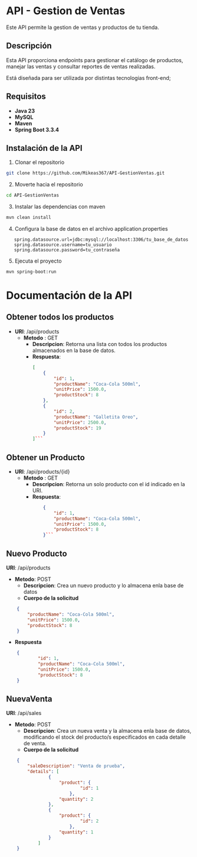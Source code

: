 # API - Gestion de Ventas
Este API permite la gestion de ventas y productos de tu tienda.

## Descripción
Esta API proporciona endpoints para gestionar el catálogo de productos, manejar las ventas y consultar reportes de ventas realizadas.

Está diseñada para ser utilizada por distintas tecnologias front-end;


## Requisitos
-  **Java 23**
- **MySQL**
- **Maven**
- **Spring Boot 3.3.4**

## Instalación de la API
1. Clonar el repositorio
``` BASH
git clone https://github.com/Mikeas367/API-GestionVentas.git
```
2. Moverte hacia el repositorio
``` BASH
cd API-GestionVentas
```
3. Instalar las dependencias con maven
``` BASH
mvn clean install
```
4. Configura la base de datos en el archivo application.properties
``` properties 
   spring.datasource.url=jdbc:mysql://localhost:3306/tu_base_de_datos
   spring.datasource.username=tu_usuario
   spring.datasource.password=tu_contraseña
```
5. Ejecuta el proyecto
``` BASH
mvn spring-boot:run
```

# Documentación de la API
## Obtener todos los productos
- **URI**: /api/products
	- **Metodo** : GET
		- **Descripcion**: Retorna una lista con todos los productos almacenados en la base de datos.
		- **Respuesta**:
			```Json
			[
				{
					"id": 1,
					"productName": "Coca-Cola 500ml",
					"unitPrice": 1500.0,
					"productStock": 8
				},
				{
					"id": 2,
					"productName": "Galletita Oreo",
					"unitPrice": 2500.0,
					"productStock": 19
				}
			]```
## Obtener un Producto
- **URI**: /api/products/{id}
	- **Metodo** : GET
		- **Descripcion**:  Retorna un solo producto con el id indicado en la URI.
		- **Respuesta**:
			```Json
				{
					"id": 1,
					"productName": "Coca-Cola 500ml",
					"unitPrice": 1500.0,
					"productStock": 8
				}```

## Nuevo Producto
**URI**: /api/products
 - **Metodo**: POST
	 - **Descripcion**: Crea un nuevo producto y lo almacena enla base de datos
	 - **Cuerpo de la solicitud**
```Json
	{
		"productName": "Coca-Cola 500ml",
		"unitPrice": 1500.0,
		"productStock": 8
	}
```

- **Respuesta**
```Json
	{
    		"id": 1,
    		"productName": "Coca-Cola 500ml",
    		"unitPrice": 1500.0,
    		"productStock": 8
	}
```

## NuevaVenta
**URI**: /api/sales
 - **Metodo**: POST
	 - **Descripcion**: Crea un nueva venta y la almacena enla base de datos, modificando el stock del producto/s especificados en cada detalle de venta.
	 - **Cuerpo de la solicitud**
```Json
	{
		"saleDescription": "Venta de prueba",
		"details": [
				{
					"product": {
							"id": 1
						},
					"quantity": 2
				},
				{
					"product": {
							"id": 2
						},
					"quantity": 1
				}
			]
	}
```
